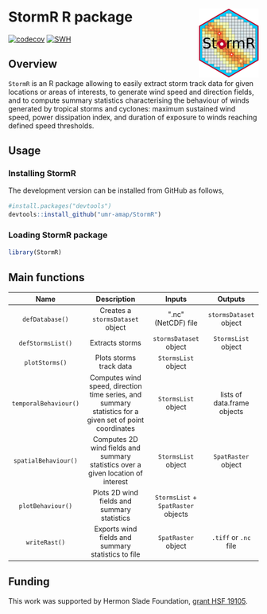 

# StormR R package <img src="man/figures/logo.png" align="right" alt="" width="120" />

<!-- badges: start -->
[![codecov](https://codecov.io/github/umr-amap/StormR/branch/master/graph/badge.svg?token=5YMVL4TFB5)](https://app.codecov.io/github/umr-amap/StormR)
[![SWH](https://archive.softwareheritage.org/badge/origin/https://github.com/umr-amap/StormR/)](https://archive.softwareheritage.org/browse/origin/?origin_url=https://github.com/umr-amap/StormR)
<!-- badges: end -->

## Overview

`StormR` is an R package allowing to easily extract storm track data for given locations or areas of interests, to generate wind speed and direction fields, and to compute summary statistics characterising the behaviour of winds generated by tropical storms and cyclones: maximum sustained wind speed, power dissipation index, and duration of exposure to winds reaching defined speed thresholds.

## Usage

### Installing StormR

The development version can be installed from GitHub as follows,

``` r
#install.packages("devtools")
devtools::install_github("umr-amap/StormR")
```

### Loading StormR package

``` r
library(StormR)
```

## Main functions

| **Name** | **Description** | **Inputs** | **Outputs** |
|:--:|:----:|:-----------:|:-----:|
|`defDatabase()`|Creates a `stormsDataset` object|".nc" (NetCDF) file|`stormsDataset` object|
|`defStormsList()`|Extracts storms|`stormsDataset` object|`StormsList` object|
|`plotStorms()`|Plots storms track data|`StormsList` object||
|`temporalBehaviour()`|Computes wind speed, direction time series, and summary statistics for a given set of point coordinates |`StormsList` object|lists of data.frame objects|
|`spatialBehaviour()`|Computes 2D wind fields and summary statistics over a given location of interest |`StormsList` object|`SpatRaster` object|
|`plotBehaviour()`|Plots 2D wind fields and summary statistics|`StormsList` + `SpatRaster` objects||
|`writeRast()`|Exports wind fields and summary statistics to file|`SpatRaster` object|`.tiff` or `.nc` file|

## Funding
This work was supported by Hermon Slade Foundation, [grant HSF 19105](http://www.hermonslade.org.au/hsf-19105/).
